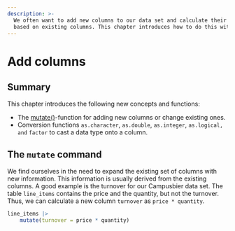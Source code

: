 ```yaml
---
description: >-
  We often want to add new columns to our data set and calculate their value
  based on existing columns. This chapter introduces how to do this with dplyr.
---
```


# Add columns

## Summary

This chapter introduces the following new concepts and functions:

* The [mutate()](https://dplyr.tidyverse.org/reference/mutate.html)-function for adding new columns or change existing ones.
* Conversion functions `as.character`, `as.double`, `as.integer`, `as.logical, and` `factor` to cast a data type onto a column.

## The `mutate` command

We find ourselves in the need to expand the existing set of columns with new information. This information is usually derived from the existing columns. A good example is the turnover for our Campusbier data set. The table `line_items` contains the price and the quantity, but not the turnover. Thus, we can calculate a new column `turnover` as `price * quantity`.

```r
line_items |>
    mutate(turnover = price * quantity)
```
